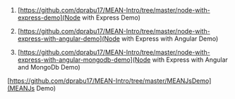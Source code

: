
1. [https://github.com/dprabu17/MEAN-Intro/tree/master/node-with-express-demo](Node with Express Demo)

2. [https://github.com/dprabu17/MEAN-Intro/tree/master/node-with-express-with-angular-demo](Node with Express with Angular Demo)

3. [https://github.com/dprabu17/MEAN-Intro/tree/master/node-with-express-with-angular-mongodb-demo](Node with Express with Angular and MongoDb Demo)


[https://github.com/dprabu17/MEAN-Intro/tree/master/MEANJsDemo](MEANJs Demo)